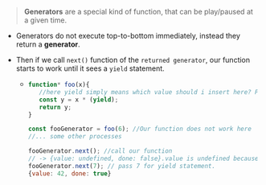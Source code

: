 > **Generators** are a special kind of function, that can be play/paused at a given time.

- Generators do not execute top-to-bottom immediately, instead they return a **generator**. 
- Then if we call `next()` function of the `returned generator`, our function starts to work until it sees a `yield` statement.

  - ```javascript
    function* foo(x){
       //here yield simply means which value should i insert here? Pause function execution, returns its caller.
       const y = x * (yield); 
       return y;
    }
    
    const fooGenerator = foo(6); //Our function does not work here
    //... some other processes
    
    fooGenerator.next(); //call our function
    // -> {value: undefined, done: false}.value is undefined because in our foo function yield does not return any value.
    fooGenerator.next(7); // pass 7 for yield statement.
    {value: 42, done: true}
    ```
